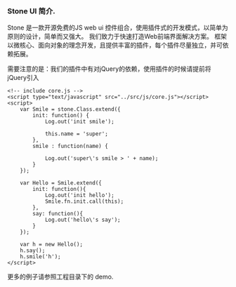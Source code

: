 ### Stone UI 简介.
Stone 是一款开源免费的JS web ui 控件组合，使用插件式的开发模式，以简单为原则的设计，简单而又强大。
我们致力于快速打造Web前端界面解决方案。 框架以微核心、面向对象的理念开发，且提供丰富的插件，每个插件尽量独立，并可依赖拓展。

需要注意的是：我们的插件中有对jQuery的依赖，使用插件的时候请提前将jQuery引入
```
<!-- include core.js -->
<script type="text/javascript" src="../src/js/core.js"></script>
<script>
	var Smile = stone.Class.extend({
		init: function() {
			Log.out('init smile');
			
			this.name = 'super';
		},
		smile : function(name) {
			
			Log.out('super\'s smile > ' + name);
		}
	});

	var Hello = Smile.extend({
		init: function(){
			Log.out('init hello');
			Smile.fn.init.call(this);
		},
		say: function(){
			Log.out('hello\'s say');
		}
	});

	var h = new Hello();
	h.say();
	h.smile('h');
</script>
```

更多的例子请参照工程目录下的 demo.
